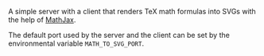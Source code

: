 A simple server with a client that renders TeX math formulas into SVGs with the
help of [MathJax](https://www.mathjax.org/).

The default port used by the server and the client can be set by the
environmental variable `MATH_TO_SVG_PORT`.
